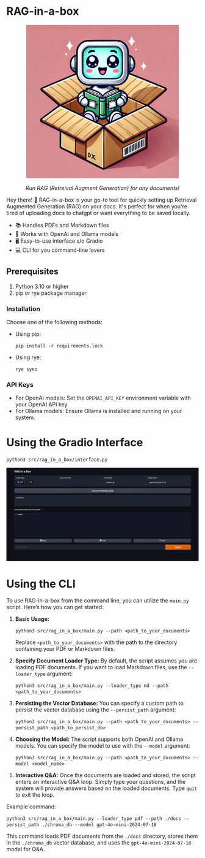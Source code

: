 # RAG-in-a-box

<p align="center">
  <img src="mascot.webp" alt="RAG-in-a-box Mascot" width="400" height="400">
</p>


<p align="center">
  <em>Run RAG (Retreival Augment Generation) for any documents!</em>
</p>



Hey there! 👋 RAG-in-a-box is your go-to tool for quickly setting up Retrieval Augmented Generation (RAG) on your docs. It's perfect for when you're tired of uploading docs to chatgpt or want everything to be saved locally.

- 📚 Handles PDFs and Markdown files
- 🤖 Works with OpenAI and Ollama models
- 🖥️ Easy-to-use interface s/o Gradio
- 💻 CLI for you command-line lovers


## Prerequisites

1. Python 3.10 or higher
2. pip or rye package manager


### Installation

Choose one of the following methods:

- Using pip:
  ```
  pip install -r requirements.lock
  ```

- Using rye:
  ```
  rye sync
  ```

### API Keys

- For OpenAI models: Set the `OPENAI_API_KEY` environment variable with your OpenAI API key.
- For Ollama models: Ensure Ollama is installed and running on your system.


# Using the Gradio Interface

`python3 src/rag_in_a_box/interface.py`
<p align="center">
  <img src="interface.png" alt="Gradio Interface">
</p>



# Using the CLI

To use RAG-in-a-box from the command line, you can utilize the `main.py` script. Here’s how you can get started:

1. **Basic Usage:**
   ```
   python3 src/rag_in_a_box/main.py --path <path_to_your_documents>
   ```

   Replace `<path_to_your_documents>` with the path to the directory containing your PDF or Markdown files.

2. **Specify Document Loader Type:**
   By default, the script assumes you are loading PDF documents. If you want to load Markdown files, use the `--loader_type` argument:
   ```
   python3 src/rag_in_a_box/main.py --loader_type md --path <path_to_your_documents>
   ```

3. **Persisting the Vector Database:**
   You can specify a custom path to persist the vector database using the `--persist_path` argument:
   ```
   python3 src/rag_in_a_box/main.py --path <path_to_your_documents> --persist_path <path_to_persist_db>
   ```

4. **Choosing the Model:**
   The script supports both OpenAI and Ollama models. You can specify the model to use with the `--model` argument:
   ```
   python3 src/rag_in_a_box/main.py --path <path_to_your_documents> --model <model_name>
   ```

5. **Interactive Q&A:**
   Once the documents are loaded and stored, the script enters an interactive Q&A loop. Simply type your questions, and the system will provide answers based on the loaded documents. Type `quit` to exit the loop.

Example command:
   ```
   python3 src/rag_in_a_box/main.py --loader_type pdf --path ./docs --persist_path ./chroma_db --model gpt-4o-mini-2024-07-18
   ```

This command loads PDF documents from the `./docs` directory, stores them in the `./chroma_db` vector database, and uses the `gpt-4o-mini-2024-07-18` model for Q&A.






